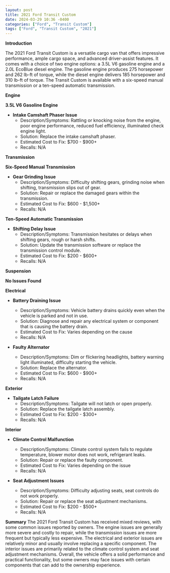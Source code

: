 ```yaml
---
layout: post
title: 2021 Ford Transit Custom
date: 2024-03-29 10:36 -0400
categories: ["Ford", "Transit Custom"]
tags: ["Ford", "Transit Custom", "2021"]
---
```

**Introduction**

The 2021 Ford Transit Custom is a versatile cargo van that offers impressive performance, ample cargo space, and advanced driver-assist features. It comes with a choice of two engine options: a 3.5L V6 gasoline engine and a 2.0L EcoBlue diesel engine. The gasoline engine produces 275 horsepower and 262 lb-ft of torque, while the diesel engine delivers 185 horsepower and 310 lb-ft of torque. The Transit Custom is available with a six-speed manual transmission or a ten-speed automatic transmission.

**Engine**

**3.5L V6 Gasoline Engine**
* **Intake Camshaft Phaser Issue**
  * Description/Symptoms: Rattling or knocking noise from the engine, poor engine performance, reduced fuel efficiency, illuminated check engine light.
  * Solution: Replace the intake camshaft phaser.
  * Estimated Cost to Fix: $700 - $900+
  * Recalls: N/A

**Transmission**

**Six-Speed Manual Transmission**
* **Gear Grinding Issue**
  * Description/Symptoms: Difficulty shifting gears, grinding noise when shifting, transmission slips out of gear.
  * Solution: Repair or replace the damaged gears within the transmission.
  * Estimated Cost to Fix: $600 - $1,500+
  * Recalls: N/A

**Ten-Speed Automatic Transmission**
* **Shifting Delay Issue**
  * Description/Symptoms: Transmission hesitates or delays when shifting gears, rough or harsh shifts.
  * Solution: Update the transmission software or replace the transmission control module.
  * Estimated Cost to Fix: $200 - $600+
  * Recalls: N/A

**Suspension**

**No Issues Found**

**Electrical**

* **Battery Draining Issue**
  * Description/Symptoms: Vehicle battery drains quickly even when the vehicle is parked and not in use.
  * Solution: Diagnose and repair any electrical system or component that is causing the battery drain.
  * Estimated Cost to Fix: Varies depending on the cause
  * Recalls: N/A

* **Faulty Alternator**
  * Description/Symptoms: Dim or flickering headlights, battery warning light illuminated, difficulty starting the vehicle.
  * Solution: Replace the alternator.
  * Estimated Cost to Fix: $600 - $900+
  * Recalls: N/A

**Exterior**

* **Tailgate Latch Failure**
  * Description/Symptoms: Tailgate will not latch or open properly.
  * Solution: Replace the tailgate latch assembly.
  * Estimated Cost to Fix: $200 - $300+
  * Recalls: N/A

**Interior**
* **Climate Control Malfunction**
  * Description/Symptoms: Climate control system fails to regulate temperature, blower motor does not work, refrigerant leaks.
  * Solution: Repair or replace the faulty component.
  * Estimated Cost to Fix: Varies depending on the issue
  * Recalls: N/A

* **Seat Adjustment Issues**
  * Description/Symptoms: Difficulty adjusting seats, seat controls do not work properly.
  * Solution: Repair or replace the seat adjustment mechanisms.
  * Estimated Cost to Fix: $200 - $500+
  * Recalls: N/A

**Summary**
The 2021 Ford Transit Custom has received mixed reviews, with some common issues reported by owners. The engine issues are generally more severe and costly to repair, while the transmission issues are more frequent but typically less expensive. The electrical and exterior issues are relatively minor and usually involve replacing a specific component. The interior issues are primarily related to the climate control system and seat adjustment mechanisms. Overall, the vehicle offers a solid performance and practical functionality, but some owners may face issues with certain components that can add to the ownership experience.
